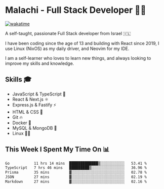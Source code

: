 # Malachi - Full Stack Developer 🚀🔥
[![wakatime](https://wakatime.com/badge/user/112ec769-e669-4b78-a46f-cf4343930741.svg)](https://wakatime.com/@112ec769-e669-4b78-a46f-cf4343930741)

A self-taught, passionate Full Stack developer from Israel 🇮🇱

I have been coding since the age of 13 and building with React since 2019, I use Linux (NixOS) as my daily driver, and Neovim for my IDE.

I am a self-learner who loves to learn new things, and always looking to improve my skills and knowledge.

## Skills 🎓
- JavaScript & TypeScript 💎
- React & Next.js ⚛️
- Express.js & Fastify ⚡️
- HTML & CSS 🎨
- Git 🔥
- Docker 🐳
- MySQL & MongoDB 💾
- Linux 👨‍💻

## This Week I Spent My Time On 📊
<!--START_SECTION:waka-->

```txt
Go           11 hrs 14 mins  █████████████▒░░░░░░░░░░░   53.41 %
TypeScript   7 hrs 46 mins   █████████▒░░░░░░░░░░░░░░░   36.96 %
Prisma       35 mins         ▓░░░░░░░░░░░░░░░░░░░░░░░░   02.78 %
JSON         27 mins         ▓░░░░░░░░░░░░░░░░░░░░░░░░   02.19 %
Markdown     27 mins         ▓░░░░░░░░░░░░░░░░░░░░░░░░   02.16 %
```

<!--END_SECTION:waka-->
